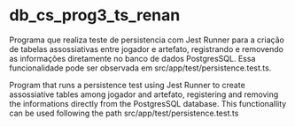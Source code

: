 # db_cs_prog3_ts_renan
Programa que realiza teste de persistencia com Jest Runner para a criação de tabelas assossiativas entre jogador e artefato, registrando e removendo as informações
diretamente no banco de dados PostgresSQL. Essa funcionalidade pode ser observada em src/app/test/persistence.test.ts.

Program that runs a persistence test using Jest Runner to create assossiative tables among jogador and artefato, registering  and removing the informations directly from
the PostgresSQL database. This functionallity can be used following the path src/app/test/persistence.test.ts
